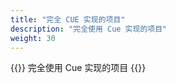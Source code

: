 ```yaml
---
title: "完全 CUE 实现的项目"
description: "完全使用 Cue 实现的项目"
weight: 30
---
```


{{<lead>}}
完全使用 Cue 实现的项目
{{</lead>}}




